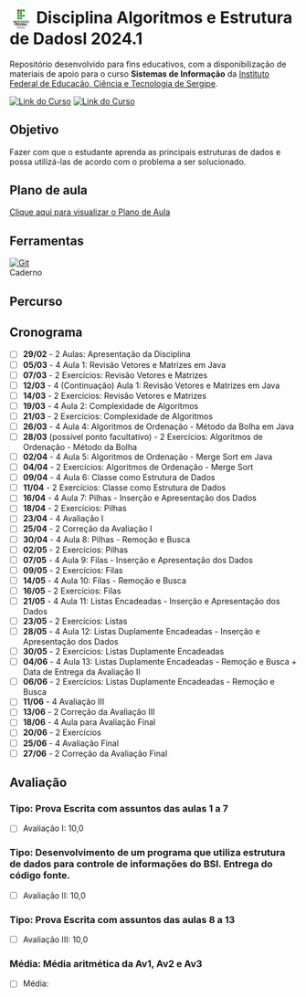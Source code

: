<h1>
    <img align="center" width="40px" src="src/Util/ifs.png">
    <span> Disciplina Algoritmos e Estrutura de Dadosl 2024.1</span>
</h1>

Repositório desenvolvido para fins educativos, com a disponibilização de materiais de apoio para o curso **Sistemas de Informação** da [Instituto Federal de Educação, Ciência e Tecnologia de Sergipe](https://www.ifs.edu.br/).

[![Link do Curso](https://img.shields.io/badge/▶-000?style=for-the-badge&logo=movie&logoColor=E94D5F)](https://sigaa.ifs.edu.br/sigaa/public/home.jsf) 
[![Link do Curso](https://img.shields.io/badge/Acesse%20o%20Curso%20na%20Plataforma-E94D5F?style=for-the-badge)](https://sigaa.ifs.edu.br/sigaa/public/home.jsf)

## Objetivo
Fazer com que o estudante aprenda as principais estruturas de dados e possa utilizá-las de acordo com o problema a ser solucionado.

## Plano de aula
[Clique aqui para visualizar o Plano de Aula](src/Util/plano-de-aula.pdf)


## Ferramentas
[![Git](https://img.shields.io/badge/Git-000?style=for-the-badge&logo=git&logoColor=E94D5F)](https://git-scm.com/doc) 
<br>
Caderno
<br>

## Percurso

## Cronograma

- [ ] **29/02** - 2 Aulas: Apresentação da Disciplina
- [ ] **05/03** - 4 Aula 1: Revisão Vetores e Matrizes em Java
- [ ] **07/03** - 2 Exercícios: Revisão Vetores e Matrizes
- [ ] **12/03** - 4 (Continuação) Aula 1: Revisão Vetores e Matrizes em Java
- [ ] **14/03** - 2 Exercícios: Revisão Vetores e Matrizes
- [ ] **19/03** - 4 Aula 2: Complexidade de Algoritmos
- [ ] **21/03** - 2 Exercícios: Complexidade de Algoritmos
- [ ] **26/03** - 4 Aula 4: Algoritmos de Ordenação - Método da Bolha em Java
- [ ] **28/03** (possível ponto facultativo) - 2 Exercícios: Algoritmos de Ordenação - Método da Bolha
- [ ] **02/04** - 4 Aula 5: Algoritmos de Ordenação - Merge Sort em Java
- [ ] **04/04** - 2 Exercícios: Algoritmos de Ordenação - Merge Sort
- [ ] **09/04** - 4 Aula 6: Classe como Estrutura de Dados
- [ ] **11/04** - 2 Exercícios: Classe como Estrutura de Dados
- [ ] **16/04** - 4 Aula 7: Pilhas - Inserção e Apresentação dos Dados
- [ ] **18/04** - 2 Exercícios: Pilhas
- [ ] **23/04** - 4 Avaliação I
- [ ] **25/04** - 2 Correção da Avaliação I
- [ ] **30/04** - 4 Aula 8: Pilhas - Remoção e Busca
- [ ] **02/05** - 2 Exercícios: Pilhas
- [ ] **07/05** - 4 Aula 9: Filas - Inserção e Apresentação dos Dados
- [ ] **09/05** - 2 Exercícios: Filas
- [ ] **14/05** - 4 Aula 10: Filas - Remoção e Busca
- [ ] **16/05** - 2 Exercícios: Filas
- [ ] **21/05** - 4 Aula 11: Listas Encadeadas - Inserção e Apresentação dos Dados
- [ ] **23/05** - 2 Exercícios: Listas
- [ ] **28/05** - 4 Aula 12: Listas Duplamente Encadeadas - Inserção e Apresentação dos Dados
- [ ] **30/05** - 2 Exercícios: Listas Duplamente Encadeadas
- [ ] **04/06** - 4 Aula 13: Listas Duplamente Encadeadas - Remoção e Busca + Data de Entrega da Avaliação II
- [ ] **06/06** - 2 Exercícios: Listas Duplamente Encadeadas - Remoção e Busca
- [ ] **11/06** - 4 Avaliação III
- [ ] **13/06** - 2 Correção da Avaliação III
- [ ] **18/06** - 4 Aula para Avaliação Final
- [ ] **20/06** - 2 Exercícios
- [ ] **25/06** - 4 Avaliação Final
- [ ] **27/06** - 2 Correção da Avaliação Final

## Avaliação

### Tipo: Prova Escrita com assuntos das aulas 1 a 7
- [ ] Avaliação I: 10,0

### Tipo: Desenvolvimento de um programa que utiliza estrutura de dados para controle de informações do BSI. Entrega do código fonte.
- [ ] Avaliação II: 10,0

### Tipo: Prova Escrita com assuntos das aulas 8 a 13
- [ ] Avaliação III: 10,0

### Média: Média aritmética da Av1, Av2 e Av3
- [ ] Média: 




